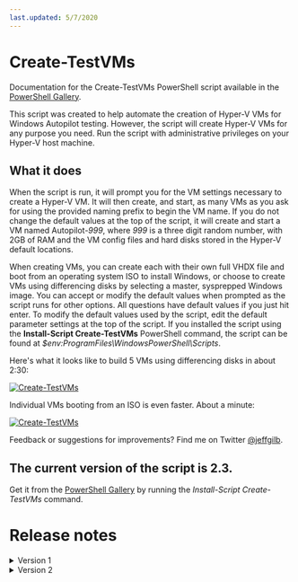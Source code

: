 ```yaml
---
last.updated: 5/7/2020
---
```


<link rel="shortcut icon" type="image/x-icon" href="favicon.ico">

# Create-TestVMs

Documentation for the Create-TestVMs PowerShell script available in the [PowerShell Gallery](https://www.powershellgallery.com/packages/Create-TestVMs/1.3).

This script was created to help automate the creation of Hyper-V VMs for Windows Autopilot testing. However, the script will create Hyper-V VMs for any purpose you need. Run the script with administrative privileges on your Hyper-V host machine.

## What it does

When the script is run, it will prompt you for the VM settings necessary to create a Hyper-V VM. It will then create, and start, as many VMs as you ask for using the provided naming prefix to begin the VM name. If you do not change the default values at the top of the script, it will create and start a VM named Autopilot-*999*, where *999* is a three digit random number, with 2GB of RAM and the VM config files and hard disks stored in the Hyper-V default locations. 

When creating VMs, you can create each with their own full VHDX file and boot from an operating system ISO to install Windows, or choose to create VMs using differencing disks by selecting a master, sysprepped Windows image. You can accept or modify the default values when prompted as the script runs for other options. All questions have default values if you just hit enter. To modify the default values used by the script, edit the default parameter settings at the top of the script. If you installed the script using the **Install-Script Create-TestVMs** PowerShell command, the script can be found at *$env:ProgramFiles\WindowsPowerShell\Scripts*.

Here's what it looks like to build 5 VMs using differencing disks in about 2:30:

[![Create-TestVMs](http://img.youtube.com/vi/asHMQyyPPNc/0.jpg)](https://youtu.be/asHMQyyPPNc "5 VMs at OOBE in less than three minutes")

Individual VMs booting from an ISO is even faster. About a minute:

[![Create-TestVMs](http://img.youtube.com/vi/KI4-azqK4hY/0.jpg)](https://youtu.be/KI4-azqK4hY "5 VMs from ISO in 1 minute")

Feedback or suggestions for improvements? Find me on Twitter [@jeffgilb](https://twitter.com/jeffgilb). 

## The current version of the script is 2.3.
Get it from the [PowerShell Gallery](https://www.powershellgallery.com/packages/Create-TestVMs/1.3) by running the *Install-Script Create-TestVMs* command.

# Release notes
<details>
  <summary>Version 1</summary>

<dl>
  <dt>v1.0</dt>
  <dd>Initial release</dd>
  <dt>v1.1</dt>
  <dd> Minor bug fixes</dd>
  <dt>v1.2</dt>
  <dd> Minor bug fixes</dd>
  <dt>v1.3</dt>
  <dd> Minor bug fixes</dd>
  </dl>
</details>

<details>
  <summary>Version 2</summary>

<dl>
  <dt>Version 2.0</dt>
  <dd>Added version to PowerShell console title.
             Added capability to accept or change Hyper-V host save locations.<br> 
             Set file and folder browse dialogs to always open on top.<br>
             Added final summary confirmation prompt before creating VMs with options to exit.<br>
             Added a virtual network configuration selector dialog. No virtual network selected by default.<br>
             Added differencing disk support:<br>
             - Allows selection of a master (sysprepped) VHDX to be used as the master disk for new VMs<br>
             - Creates an OOBE snapshot while turned off for VMs using differencing disks<br>
             - Creates a master directory with a copy of the selected VHDX.<br>
             - Creates a readme file in the master disk directory listing VMs using the master disk<br>
             - Puts the master VHDX and SN in the VM notes in Hyper-V</dd>
<dt>Version 2.1</dt>
<dd>Bug fix to address concatonating paths and virtual network names.</dd>
<dt>Version 2.2</dt>
<dd>Fixed network switch assignment issue.</dd>
<dt>Version 2.2</dt>
<dd>Fixed location for non-differencing disk hard disk files to be stored.</dd>
</dl>
</details>
